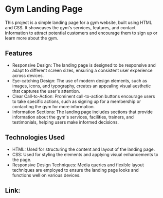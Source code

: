 # Gym Landing Page

This project is a simple landing page for a gym website, built using HTML and CSS. It showcases the gym's services, features, and contact information to attract potential customers and encourage them to sign up or learn more about the gym.

## Features

- Responsive Design: The landing page is designed to be responsive and adapt to different screen sizes, ensuring a consistent user experience across devices.
- Eye-catching Design: The use of modern design elements, such as images, icons, and typography, creates an appealing visual aesthetic that captures the user's attention.
- Clear Call-to-Action: Prominent call-to-action buttons encourage users to take specific actions, such as signing up for a membership or contacting the gym for more information.
- Information Sections: The landing page includes sections that provide information about the gym's services, facilities, trainers, and testimonials, helping users make informed decisions.

## Technologies Used

- HTML: Used for structuring the content and layout of the landing page.
- CSS: Used for styling the elements and applying visual enhancements to the page.
- Responsive Design Techniques: Media queries and flexible layout techniques are employed to ensure the landing page looks and functions well on various devices.

## Link:
